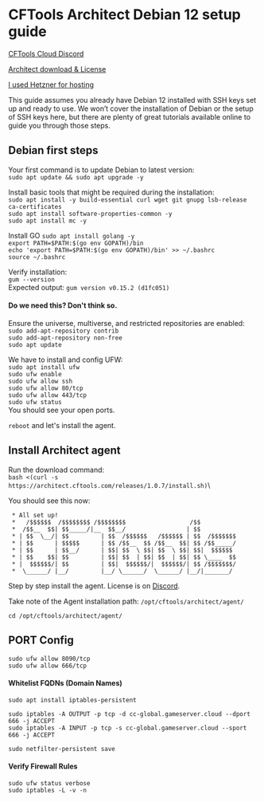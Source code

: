 # CFTools Architect Debian 12 setup guide

[CFTools Cloud Discord](https://discord.com/invite/k7Zdw6cXSH)

[Architect download & License](https://discord.com/channels/373098389174484992/1312066884467953775)

[I used Hetzner for hosting](https://www.hetzner.com/)

This guide assumes you already have Debian 12 installed
with SSH keys set up and ready to use. We won’t cover
the installation of Debian or the setup of SSH keys here,
but there are plenty of great tutorials available online
to guide you through those steps.


## Debian first steps

Your first command is to update Debian to latest version:\
`sudo apt update && sudo apt upgrade -y`

Install basic tools that might be required during the installation:\
`sudo apt install -y build-essential curl wget git gnupg lsb-release ca-certificates`\
`sudo apt install software-properties-common -y`\
`sudo apt install mc -y`

Install GO
`sudo apt install golang -y`\
`export PATH=$PATH:$(go env GOPATH)/bin`\
`echo 'export PATH=$PATH:$(go env GOPATH)/bin' >> ~/.bashrc`\
`source ~/.bashrc`

Verify installation:\
`gum --version`\
Expected output: `gum version v0.15.2 (d1fc051)`

#### Do we need this? Don't think so.
Ensure the universe, multiverse, and restricted repositories are enabled:\
`sudo add-apt-repository contrib`\
`sudo add-apt-repository non-free`\
`sudo apt update`

We have to install and config UFW:\
`sudo apt install ufw`\
`sudo ufw enable`\
`sudo ufw allow ssh`\
`sudo ufw allow 80/tcp`\
`sudo ufw allow 443/tcp`\
`sudo ufw status`\
You should see your open ports. 

`reboot` and let's install the agent.


## Install Architect agent

Run the download command:\
`bash <(curl -s https://architect.cftools.com/releases/1.0.7/install.sh)`\

You should see this now:
```
 * All set up!
 *   /$$$$$$  /$$$$$$$$ /$$$$$$$$                  /$$
 *  /$$__  $$| $$_____/|__  $$__/                 | $$
 * | $$  \__/| $$         | $$  /$$$$$$   /$$$$$$ | $$  /$$$$$$$
 * | $$      | $$$$$      | $$ /$$__  $$ /$$__  $$| $$ /$$_____/
 * | $$      | $$__/      | $$| $$  \ $$| $$  \ $$| $$|  $$$$$$
 * | $$    $$| $$         | $$| $$  | $$| $$  | $$| $$ \____  $$
 * |  $$$$$$/| $$         | $$|  $$$$$$/|  $$$$$$/| $$ /$$$$$$$/
 *  \______/ |__/         |__/ \______/  \______/ |__/|_______/
```

Step by step install the agent. License is on [Discord](https://discord.com/channels/373098389174484992/1312066884467953775).

Take note of the Agent installation path: `/opt/cftools/architect/agent/`

`cd /opt/cftools/architect/agent/`

## PORT Config
`sudo ufw allow 8090/tcp`\
`sudo ufw allow 666/tcp`

#### Whitelist FQDNs (Domain Names)
`sudo apt install iptables-persistent`

`sudo iptables -A OUTPUT -p tcp -d cc-global.gameserver.cloud --dport 666 -j ACCEPT`\
`sudo iptables -A INPUT -p tcp -s cc-global.gameserver.cloud --sport 666 -j ACCEPT`

`sudo netfilter-persistent save`

#### Verify Firewall Rules
`sudo ufw status verbose`\
`sudo iptables -L -v -n`


